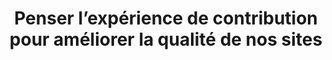 ---
layout: post
title: "Penser l’expérience de contribution pour améliorer la qualité de nos sites"
link: https://www.24joursdeweb.fr/2024/penser-l-experience-de-contribution-pour-ameliorer-la-qualite-de-nos-sites
author: ""
published_date: "11/12/2024"
description: "Beaucoup de sites web reposent sur des systèmes de gestion de contenu (CMS). En tant que concepteurs et conceptrices de ces systèmes, nous tenons à ce que les sites qu’ils génèrent soient de bonne qualité. Lors de leur initialisation, nous nous assurons qu’ils s’affichent correctement sur une vaste variété d’appareils et qu’ils soient performants, accessibles et bien référencés.
Pourtant, quelques mois après la mise en ligne, nous nous rendons parfois compte que la qualité s’est dégradée, même sans évolutions apportées de notre côté.

Mais pourquoi la qualité de nos sites baisse après leur mise en ligne ?"
language: "fr"
categories: "Liens"
tags: "design ux développement méthodologie"
og-tags: "design ux développement méthodologie"
permalink: /:categories/:year/:month/:day/:title/
---